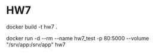 # HW7

docker build -t hw7 .

docker run -d --rm --name hw7_test -p 80:5000 --volume "/srv/app:/srv/app" hw7
